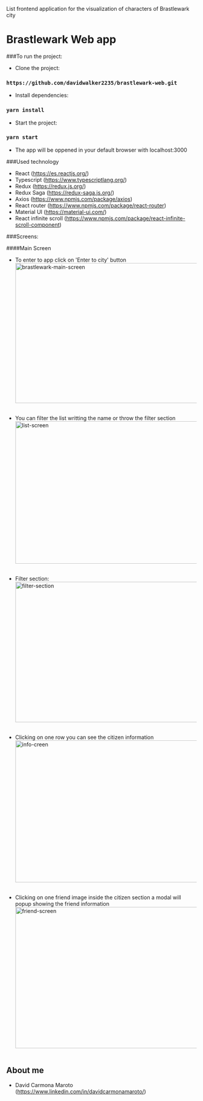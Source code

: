 List frontend application for the visualization of characters of Brastlewark city

# Brastlewark Web app

###To run the project:

* Clone the project:

### `https://github.com/davidwalker2235/brastlewark-web.git`

* Install dependencies:

### `yarn install`

* Start the project:

### `yarn start`

* The app will be oppened in your default browser with localhost:3000

###Used technology


* React (https://es.reactjs.org/)
* Typescript (https://www.typescriptlang.org/)
* Redux (https://redux.js.org/)
* Redux Saga (https://redux-saga.js.org/)
* Axios (https://www.npmjs.com/package/axios)
* React router (https://www.npmjs.com/package/react-router)
* Material UI (https://material-ui.com/)
* React infinite scroll (https://www.npmjs.com/package/react-infinite-scroll-component)

###Screens:

####Main Screen

* To enter to app click on 'Enter to city' button
<img src="https://live.staticflickr.com/65535/49766270988_4024cab072.jpg" width="500" height="371" alt="brastlewark-main-screen"></br></br>

* You can filter the list writting the name or throw the filter section
<img src="https://live.staticflickr.com/65535/49767132757_58f616128f.jpg" width="500" height="377" alt="list-screen"></br></br>

* Filter section:
<img src="https://live.staticflickr.com/65535/49766283718_30e5057e7e.jpg" width="500" height="372" alt="filter-section"></br></br>

* Clicking on one row you can see the citizen information
<img src="https://live.staticflickr.com/65535/49767132722_0db9bf3000.jpg" width="500" height="376" alt="info-creen"></br></br>

* Clicking on one friend image inside the citizen section a modal will popup showing the friend information
<img src="https://live.staticflickr.com/65535/49767132692_c949b24240.jpg" width="500" height="374" alt="friend-screen"></br></br>


## About me

* David Carmona Maroto (https://www.linkedin.com/in/davidcarmonamaroto/)